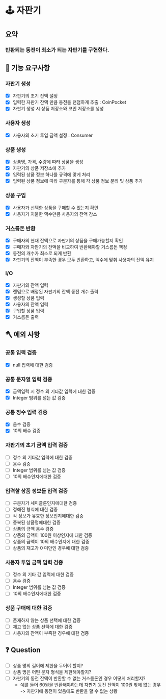 # 🕹 자판기
## 요약
### 반환되는 동전이 최소가 되는 자판기를 구현한다.

## 🚀 기능 요구사항

### 자판기 생성
- [x] 자판기의 초기 잔액 설정
- [x] 입력한 자판기 잔액 만큼 동전을 랜덤하게 추출 : CoinPocket
- [x] 자판기 생성 시 상품 저장소와 코인 저장소를 생성

### 사용자 생성
- [x] 사용자의 초기 투입 금액 설정 : Consumer

### 상품 생성
- [x] 상품명, 가격, 수량에 따라 상품을 생성
- [x] 자판기의 상품 저장소에 추가
- [x] 입력된 상품 정보 하나를 규격에 맞게 처리
- [x] 입력된 상품 정보에 따라 구분자를 통해 각 상품 정보 분리 및 상품 추가

### 상품 구입
- [x] 사용자가 선택한 상품을 구매할 수 있는지 확인
- [x] 사용자가 지불한 액수만큼 사용자의 잔액 감소

### 거스름돈 반환
- [x] 구매자의 현재 잔액으로 자판기의 상품을 구매가능할지 확인
- [x] 구매자와 자판기의 잔액을 비교하여 반환해야할 거스름돈 책정
- [x] 동전의 개수가 최소로 되게 반환
- [x] 자판기의 잔액이 부족한 경우 모두 반환하고, 액수에 맞춰 사용자의 잔액 유지

### I/O
- [x] 자판기의 잔액 입력
- [x] 랜덤으로 배정된 자판기의 잔액 동전 개수 출력
- [x] 생성할 상품 입력
- [x] 사용자의 잔액 입력
- [x] 구입할 상품 입력
- [x] 거스름돈 출력

## 🪓 예외 사항

### 공통 입력 검증
- [x] null 입력에 대한 검증

### 공통 문자열 입력 검증
- [x] 금액입력 시 정수 외 기타값 입력에 대한 검증
- [x] Integer 범위를 넘는 값 검증
 
### 공통 정수 입력 검증
- [x] 음수 검증
- [x] 10의 배수 검증

### 자판기의 초기 금액 입력 검증
- [ ] 정수 외 기타값 입력에 대한 검증
- [ ] 음수 검증
- [ ] Integer 범위를 넘는 값 검증
- [ ] 10의 배수인지에대한 검증

### 입력할 상품 정보들 입력 검증
- [ ] 구분자가 세미클론인지에대한 검증
- [ ] 정해진 형식에 대한 검증
- [ ] 각 정보가 유효한 정보인지에대한 검증
- [ ] 중복된 상품명에대한 검증
- [ ] 상품의 금액 음수 검증
- [ ] 상품의 금액이 100원 이상인지에 대한 검증
- [ ] 상품의 금액이 10의 배수인지에 대한 검증
- [ ] 상품의 재고가 0 미만인 경우에 대한 검증

### 사용자 투입 금액 입력 검증
- [ ] 정수 외 기타 값 입력에 대한 검증
- [ ] 음수 검증
- [ ] Integer 범위를 넘는 값 검증
- [ ] 10의 배수인지에대한 검증

### 상품 구매에 대한 검증
- [ ] 존재하지 않는 상품 선택에 대한 검증
- [ ] 재고 없는 상품 선택에 대한 검증
- [ ] 사용자의 잔액이 부족한 경우에 대한 검증

## ❓ Question
- [ ] 상품 명의 길이에 제한을 두어야 할지?
- [ ] 상품 명은 어떤 문자 형식을 제한해야할지?
- [ ] 자판기의 동전 잔액이 반환할 수 없는 거스름돈인 경우 어떻게 처리할지?
  - 예를 들어 60원을 반환해야하는데 자판기 동전 잔액이 100원 밖에 없는 경우   
  -> 자판기에 동전이 있음에도 반환을 할 수 없는 상황